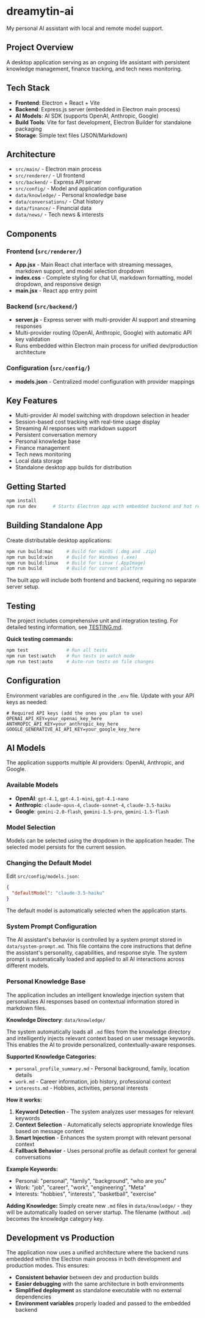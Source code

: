 # dreamytin-ai
My personal AI assistant with local and remote model support.

## Project Overview
A desktop application serving as an ongoing life assistant with persistent knowledge management, finance tracking, and tech news monitoring.

## Tech Stack
- **Frontend**: Electron + React + Vite
- **Backend**: Express.js server (embedded in Electron main process)
- **AI Models**: AI SDK (supports OpenAI, Anthropic, Google)
- **Build Tools**: Vite for fast development, Electron Builder for standalone packaging
- **Storage**: Simple text files (JSON/Markdown)

## Architecture
- `src/main/` - Electron main process
- `src/renderer/` - UI frontend
- `src/backend/` - Express API server
- `src/config/` - Model and application configuration
- `data/knowledge/` - Personal knowledge base
- `data/conversations/` - Chat history
- `data/finance/` - Financial data
- `data/news/` - Tech news & interests

## Components

### Frontend (`src/renderer/`)
- **App.jsx** - Main React chat interface with streaming messages, markdown support, and model selection dropdown
- **index.css** - Complete styling for chat UI, markdown formatting, model dropdown, and responsive design
- **main.jsx** - React app entry point

### Backend (`src/backend/`)
- **server.js** - Express server with multi-provider AI support and streaming responses
- Multi-provider routing (OpenAI, Anthropic, Google) with automatic API key validation
- Runs embedded within Electron main process for unified dev/production architecture

### Configuration (`src/config/`)
- **models.json** - Centralized model configuration with provider mappings

## Key Features
- Multi-provider AI model switching with dropdown selection in header
- Session-based cost tracking with real-time usage display
- Streaming AI responses with markdown support
- Persistent conversation memory
- Personal knowledge base
- Finance management
- Tech news monitoring
- Local data storage
- Standalone desktop app builds for distribution

## Getting Started
```bash
npm install
npm run dev      # Starts Electron app with embedded backend and hot reloading
```

## Building Standalone App
Create distributable desktop applications:

```bash
npm run build:mac     # Build for macOS (.dmg and .zip)
npm run build:win     # Build for Windows (.exe)
npm run build:linux   # Build for Linux (.AppImage)
npm run build         # Build for current platform
```

The built app will include both frontend and backend, requiring no separate server setup.

## Testing
The project includes comprehensive unit and integration testing. For detailed testing information, see [TESTING.md](./TESTING.md).

**Quick testing commands:**
```bash
npm test              # Run all tests
npm run test:watch    # Run tests in watch mode
npm run test:auto     # Auto-run tests on file changes
```

## Configuration
Environment variables are configured in the `.env` file. Update with your API keys as needed:

```env
# Required API keys (add the ones you plan to use)
OPENAI_API_KEY=your_openai_key_here
ANTHROPIC_API_KEY=your_anthropic_key_here  
GOOGLE_GENERATIVE_AI_API_KEY=your_google_key_here
```

## AI Models
The application supports multiple AI providers: OpenAI, Anthropic, and Google.

### Available Models
- **OpenAI**: `gpt-4.1`, `gpt-4.1-mini`, `gpt-4.1-nano`
- **Anthropic**: `claude-opus-4`, `claude-sonnet-4`, `claude-3.5-haiku`
- **Google**: `gemini-2.0-flash`, `gemini-1.5-pro`, `gemini-1.5-flash`

### Model Selection
Models can be selected using the dropdown in the application header. The selected model persists for the current session.

### Changing the Default Model
Edit `src/config/models.json`:

```json
{
  "defaultModel": "claude-3.5-haiku"
}
```

The default model is automatically selected when the application starts.

### System Prompt Configuration
The AI assistant's behavior is controlled by a system prompt stored in `data/system-prompt.md`. This file contains the core instructions that define the assistant's personality, capabilities, and response style. The system prompt is automatically loaded and applied to all AI interactions across different models.

### Personal Knowledge Base
The application includes an intelligent knowledge injection system that personalizes AI responses based on contextual information stored in markdown files.

**Knowledge Directory**: `data/knowledge/`

The system automatically loads all `.md` files from the knowledge directory and intelligently injects relevant context based on user message keywords. This enables the AI to provide personalized, contextually-aware responses.

**Supported Knowledge Categories:**
- `personal_profile_summary.md` - Personal background, family, location details
- `work.md` - Career information, job history, professional context
- `interests.md` - Hobbies, activities, personal interests

**How it works:**
1. **Keyword Detection** - The system analyzes user messages for relevant keywords
2. **Context Selection** - Automatically selects appropriate knowledge files based on message content
3. **Smart Injection** - Enhances the system prompt with relevant personal context
4. **Fallback Behavior** - Uses personal profile as default context for general conversations

**Example Keywords:**
- Personal: "personal", "family", "background", "who are you"
- Work: "job", "career", "work", "engineering", "Meta"
- Interests: "hobbies", "interests", "basketball", "exercise"

**Adding Knowledge:**
Simply create new `.md` files in `data/knowledge/` - they will be automatically loaded on server startup. The filename (without `.md`) becomes the knowledge category key.

## Development vs Production
The application now uses a unified architecture where the backend runs embedded within the Electron main process in both development and production modes. This ensures:

- **Consistent behavior** between dev and production builds
- **Easier debugging** with the same architecture in both environments  
- **Simplified deployment** as standalone executable with no external dependencies
- **Environment variables** properly loaded and passed to the embedded backend
